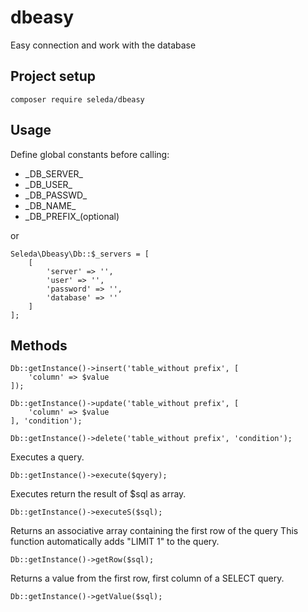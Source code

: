 # dbeasy
Easy connection and work with the database
## Project setup
``````
composer require seleda/dbeasy
``````
## Usage

Define global constants before calling:
<ul>
<li>_DB_SERVER_</li>
<li>_DB_USER_</li>
<li>_DB_PASSWD_</li>
<li>_DB_NAME_</li>
<li>_DB_PREFIX_(optional)</li>
</ul>

or

``````
Seleda\Dbeasy\Db::$_servers = [
    [
        'server' => '',
        'user' => '',
        'password' => '',
        'database' => ''
    ]
];
``````
## Methods
``````
Db::getInstance()->insert('table_without prefix', [
    'column' => $value
]);
``````
``````
Db::getInstance()->update('table_without prefix', [
    'column' => $value
], 'condition');
``````
``````
Db::getInstance()->delete('table_without prefix', 'condition');
``````
Executes a query.
``````
Db::getInstance()->execute($qyery);
``````
Executes return the result of $sql as array.
``````
Db::getInstance()->executeS($sql);
``````
Returns an associative array containing the first row of the query
This function automatically adds "LIMIT 1" to the query.
``````
Db::getInstance()->getRow($sql);
``````
Returns a value from the first row, first column of a SELECT query.
``````
Db::getInstance()->getValue($sql);
``````
